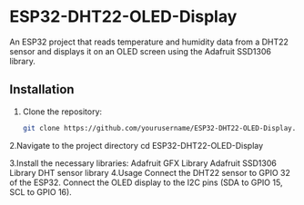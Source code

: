 # ESP32-DHT22-OLED-Display

An ESP32 project that reads temperature and humidity data from a DHT22 sensor and displays it on an OLED screen using the Adafruit SSD1306 library.

## Installation

1. Clone the repository:
   ```bash
   git clone https://github.com/yourusername/ESP32-DHT22-OLED-Display.git
2.Navigate to the project directory
   cd ESP32-DHT22-OLED-Display

3.Install the necessary libraries:
    Adafruit GFX Library
    Adafruit SSD1306 Library
    DHT sensor library
4.Usage
Connect the DHT22 sensor to GPIO 32 of the ESP32.
Connect the OLED display to the I2C pins (SDA to GPIO 15, SCL to GPIO 16).
